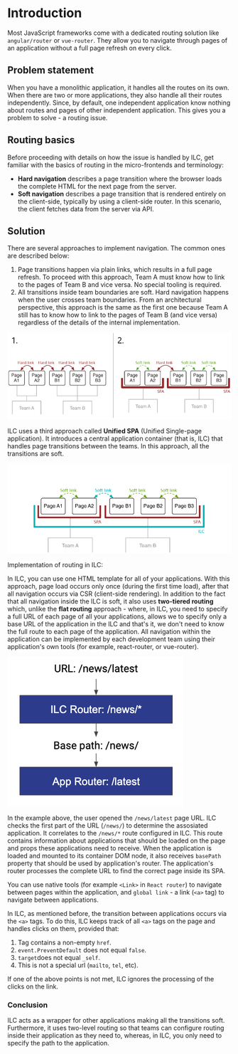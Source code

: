 # Introduction

Most JavaScript frameworks come with a dedicated routing solution like `angular/router` or `vue-router`.
They allow you to navigate through pages of an application without a full page refresh on every click.

## Problem statement

When you have a monolithic application, it handles all the routes on its own. When there are two or more applications, they also handle all their routes independently. Since, by default, one independent application know nothing about routes and pages of other independent application. This gives you a problem to solve - a routing issue.

## Routing basics

Before proceeding with details on how the issue is handled by ILC, get familiar with the basics of routing in the micro-frontends and terminology:

- **Hard navigation** describes a page transition where the browser
loads the complete HTML for the next page from the server.
- **Soft navigation** describes a page transition that is rendered entirely on the client-side, typically by using a client-side router. In this scenario, the client fetches data from the server via API.

## Solution

There are several approaches to implement navigation. The common ones are described below:

1. Page transitions happen via plain links, which results in a full page refresh. To proceed with this approach, Team A must know how to link to the pages of Team B and vice versa. No special tooling is required.
1. All transitions inside team boundaries are soft. Hard navigation happens when the user crosses team boundaries. From an architectural perspective, this approach is the same as the first one because Team A still has to know how to link to the pages of Team B (and vice versa) regardless of the details of the internal implementation.

![Introduction demo](../assets/routes/introduction-demo.png)

ILC uses a third approach called **Unified SPA** (Unified Single-page application). It introduces a central application container (that is, ILC) that handles page transitions between the teams. In this approach, all the transitions are soft.

![Introduction demo](../assets/routes/introduction-demo2.png)

Implementation of routing in ILC:

In ILC, you can use one HTML template for all of your applications. With this approach, page load occurs only once (during the first time load), after that all navigation occurs via CSR (client-side rendering). In addition to the fact that all navigation inside the ILC is soft, it also uses **two-tiered routing** which, unlike the **flat routing** approach - where, in ILC, you need to specify a full URL of each page of all your applications, allows we to specify only a base URL of the application in the ILC and that's it, we don't need to know the full route to each page of the application. All navigation within the application can be implemented by each development team using their application's own tools (for example, react-router, or vue-router).

!["2-tiered routing" approach](../assets/2_tiered_routing.png)

In the example above, the user opened the `/news/latest` page URL. ILC checks the first part of the URL (`/news/`) to determine the assosiated application. It correlates to the `/news/*` route configured in ILC. This route contains information about applications that should be loaded on the page and props these applications need to receive. When the application is loaded and mounted to its container DOM node, it also receives `basePath` property that should be used by application's router. The application's router processes the complete URL to find the correct page inside its SPA.

You can use native tools (for example `<Link>` in `React router`) to navigate between pages within the application, and `global link` - a link (`<a>` tag) to navigate between applications.

In ILC, as mentioned before, the transition between applications occurs via the `<a>` tags. To do this, ILC keeps track of all `<a>` tags on the page and handles clicks on them, provided that:

1. Tag contains a non-empty `href`.
1. `event.PreventDefault` does not equal `false`.
1. `target`does not equal `_self`.
1. This is not a special url (`mailto`, `tel`, etc).

If one of the above points is not met, ILC ignores the processing of the clicks on the link.

### Conclusion

ILC acts as a wrapper for other applications making all the transitions soft. Furthermore, it uses two-level routing so that teams can configure routing inside their application as they need to, whereas, in ILC, you only need to specify the path to the application.